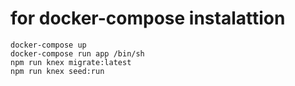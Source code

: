 # for docker-compose instalattion

```
docker-compose up
docker-compose run app /bin/sh
npm run knex migrate:latest
npm run knex seed:run
```
